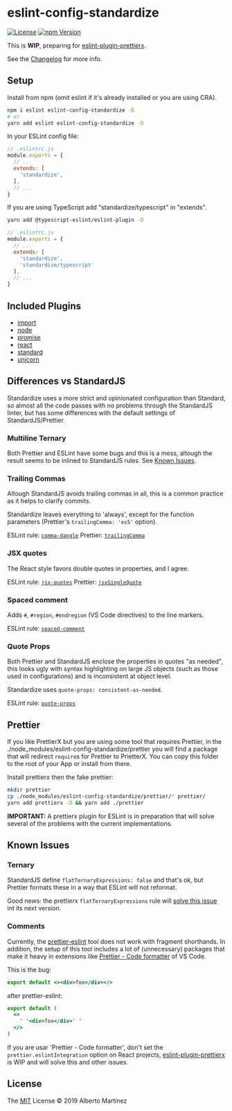 # eslint-config-standardize

[![License][license-badge]][license-url]
[![npm Version][npm-badge]][npm-url]

This is **WIP**, preparing for [eslint-plugin-prettierx](https://github.com/aMarCruz/eslint-plugin-prettierx).

See the [Changelog](CHANGELOG.md) for more info.

## Setup

Install from npm (omit eslint if it's already installed or you are using CRA).

```sh
npm i eslint eslint-config-standardize -D
# or
yarn add eslint eslint-config-standardize -D
```

In your ESLint config file:

```js
// .eslintrc.js
module.exports = {
  // ...
  extends: [
    'standardize',
  ],
  // ...
}
```

If you are using TypeScript add "standardize/typescript" in "extends".

```bash
yarn add @typescript-eslint/eslint-plugin -D
```

```js
// .eslintrc.js
module.exports = {
  // ...
  extends: [
    'standardize',
    'standardize/typescript'
  ],
  // ...
}
```

## Included Plugins

- [import](https://www.npmjs.com/package/eslint-plugin-import)
- [node](https://www.npmjs.com/package/eslint-plugin-node)
- [promise](https://www.npmjs.com/package/eslint-plugin-promise)
- [react](https://www.npmjs.com/package/eslint-plugin-react)
- [standard](https://www.npmjs.com/package/eslint-plugin-standard)
- [unicorn](https://www.npmjs.com/package/eslint-plugin-unicorn)

## Differences vs StandardJS

Standardize uses a more strict and opinionated configuration than Standard, so almost all the code passes with no problems through the StandardJS linter, but has some differences with the default settings of StandardJS/Prettier.

### Multiline Ternary

Both Prettier and ESLint have some bugs and this is a mess, altough the result seems to be inlined to StandardJS rules. See [Known Issues](#known-issues).

### Trailing Commas

Altough StandardJS avoids trailing commas in all, this is a common practice as it helps to clarify commits.

Standardize leaves everything to 'always', except for the function parameters (Prettier's `trailingComma: 'es5'` option).

ESLint rule: [`comma-dangle`](https://eslint.org/docs/rules/comma-dangle)
Prettier: [`trailingComma`](https://prettier.io/docs/en/options.html#trailing-commas)

### JSX quotes

The React style favors double quotes in properties, and I agree.

ESLint rule: [`jsx-quotes`](https://eslint.org/docs/rules/jsx-quotes)
Prettier: [`jsxSingleQuote`](https://prettier.io/docs/en/options.html#jsx-quotes)

### Spaced comment

Adds `#`, `#region`, `#endregion` (VS Code directives) to the line markers.

ESLint rule: [`spaced-comment`](https://eslint.org/docs/rules/spaced-comment)

### Quote Props

Both Prettier and StandardJS enclose the properties in quotes "as needed", this looks ugly with syntax highlighting on large JS objects (such as those used in configurations) and is inconsistent at object level.

Standardize uses `quote-props: consistent-as-needed`.

ESLint rule: [`quote-props`](https://eslint.org/docs/rules/quote-props)

## Prettier

If you like PrettierX but you are using some tool that requires Prettier, in the ./node_modules/eslint-config-standardize/prettier you will find a package that will redirect `require`s for Prettier to PrietterX. You can copy this folder to the root of your App or install from there.

Install prettierx then the fake prettier:

```sh
mkdir prettier
cp ./node_modules/eslint-config-standardize/prettier/* prettier/
yarn add prettierx -D && yarn add ./prettier
```

**IMPORTANT:** A prettierx plugin for ESLint is in preparation that will solve several of the problems with the current implementations.

## Known Issues

### Ternary

StandardJS define `flatTernaryExpressions: false` and that's ok, but Prettier formats these in a way that ESLint will not reformat.

Good news: the prettierx `flatTernaryExpressions` rule will [solve this issue](https://github.com/brodybits/prettierx/pull/46) int its next version.

### Comments

Currently, the [prettier-eslint](https://www.npmjs.com/package/prettier-eslint) tool does not work with fragment shorthands. In addition, the setup of this tool includes a lot of (unnecessary) packages that make it heavy in extensions like [Prettier - Code formatter](https://marketplace.visualstudio.com/items?itemName=esbenp.prettier-vscode) of VS Code.

This is the bug:

```jsx
export default <><div>foo</div></>
```

after prettier-eslint:

```jsx
export default (
  <>
    ' '<div>foo</div>' '
  </>
)
```

If you are usar 'Prettier - Code formatter', don't set the `prettier.eslintIntegration` option on React projects, [eslint-plugin-prettierx](https://www.npmjs.com/package/eslint-plugin-prettierx) is WIP and will solve this and other issues.

## License

The [MIT](LICENSE) License &copy; 2019 Alberto Martínez

[license-badge]:  https://img.shields.io/badge/license-MIT-blue.svg?style=flat
[license-url]:    https://github.com/aMarCruz/eslint-config-standardize/blob/master/LICENSE
[npm-badge]:      https://img.shields.io/npm/v/eslint-config-standardize.svg
[npm-url]:        https://www.npmjs.com/package/eslint-config-standardize

